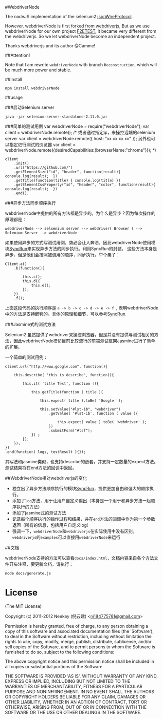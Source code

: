 #WebdriverNode 

The nodeJS implementation of the selenium2 [jsonWireProtocol](https://code.google.com/p/selenium/wiki/JsonWireProtocol).

However, webdriverNode is first forked from [webdriverjs](https://github.com/Camme/webdriverjs), But as we use webdriverNode for our own project [F2ETEST](https://github.com/neekey/f2etest), it became very different from the webdriverjs. So we let webdriverNode become an independent project.

Thanks webdriverjs and its author @Camme!

##Attention!

Note that I am rewrite `webdriverNode` with branch `Reconstruction`, which will be much more power and stable.

##install

`npm install webdriverNode`

##usage

###启动Selenium server

    java -jar selenium-server-standalone-2.11.0.jar

###简单的测试用例
    var webdriverNode = require("webdriverNode");
    var client = webdriverNode.remote();
    /* 
    或者通过指定ip，来操控远端的selenium server
    var client = webdriverNode.remote({
        host: "xx.xx.xx.xx"
        });
    另外也可以指定进行测试的浏览器
    var client = webdriverNode.remote({desiredCapabilities:{browserName:"chrome"}});
    */

    client
        .init()
        .url("https://github.com/")
        .getElementSize("id", "header", function(result){ console.log(result);  })
        .getTitle(function(title) { console.log(title) })
        .getElementCssProperty("id", "header", "color", function(result){ console.log(result);  })
        .end(); 

###异步方法同步顺序执行

webdriverNode中提供的所有方法都是异步的。为什么是异步？因为每次操作的原理都是：

`webdriverNode --> selsenium server --> webdriver( Browser ) --> Selenium Server --> webdriverNode
`

如果使用异步的方式写测试用例，势必会让人奔溃，因此webdriverNode使用模块[SyncRun](https://github.com/neekey/SyncRun)来实现异步方法的同步执行。利用SyncRun的封装，
这些方法本身是异步，但是他们会按照被调用的顺序，同步执行。举个栗子：

    Client.a()
        .b(function(){
            
        	this.c();
        	this.d({
        		this.e();
        	});
        })
        .f();
        
上面这段代码的执行顺序是 `a -> b -> c -> d -> e -> f `, 表明webdriverNode中的方法是支持嵌套的。具体的原理和细节，可以参考[SyncRun](https://github.com/neekey/syncrun).

###Jasmine式的测试方法

Selenium2 虽然提供了webdriver来操控浏览器，但是并没有提供与测试相关的方法，因此webdriverNode模仿目前比较流行的前端测试框架Jasmine进行了简单的扩展。

一个简单的测试用例：

    client.url("http://www.google.com", function(){
        
        this.describe( 'this is describe', function(){

            this.it( 'title Test', function (){

                this.getTitle(function ( title ){

                    this.expect( title ).toBe( 'Google' );

                    this.setValue("#lst-ib", "webdriver")
                        .getValue( '#lst-ib', function ( value ){

                            this.expect( value ).toBe( 'webdriver' );
                        })
                        .submitForm("#tsf");
                }) ;
            });
        });
    })
    .end(function( logs, testResult ){});
    
其写法和jasmine类似，也支持describe的嵌套，并支持一定数量的expect方法。测试结果将在end方法的回调中返回。

##WebdriverNode相对webdriverjs的变化

* 独立出了异步方法顺序执行的模块[SyncRun](https://github.com/neekey/syncRun)，提供更加自由和强大的顺序执行。
* 添加了`log`方法，用于让用户自定义输出（本身是一个用于和异步方法一起顺序执行的方法）
* 添加了jasmine式的测试方法
* 记录每个顺序执行的操作过程和结果，并在`end`方法的回调中作为第一个参数返回（所有的信息，包括用户自定义log）
* 强调一下，`webdriverNode`和`webdriverjs`在实际使用中没有区别。`webdriverjs`的`examples`可以直接用`webdriverNode`来运行

##文档

webdriverNode支持的方法可以查看`docs/index.html`，文档内容来自各个方法文件开头注释，要更新文档，请执行：

    node docs/generate.js
    
# License 

(The MIT License)

Copyright (c) 2011-2012 Neekey (倪云建) &lt;ni184775761@gmail.com&gt;

Permission is hereby granted, free of charge, to any person obtaining
a copy of this software and associated documentation files (the
'Software'), to deal in the Software without restriction, including
without limitation the rights to use, copy, modify, merge, publish,
distribute, sublicense, and/or sell copies of the Software, and to
permit persons to whom the Software is furnished to do so, subject to
the following conditions:

The above copyright notice and this permission notice shall be
included in all copies or substantial portions of the Software.

THE SOFTWARE IS PROVIDED 'AS IS', WITHOUT WARRANTY OF ANY KIND,
EXPRESS OR IMPLIED, INCLUDING BUT NOT LIMITED TO THE WARRANTIES OF
MERCHANTABILITY, FITNESS FOR A PARTICULAR PURPOSE AND NONINFRINGEMENT.
IN NO EVENT SHALL THE AUTHORS OR COPYRIGHT HOLDERS BE LIABLE FOR ANY
CLAIM, DAMAGES OR OTHER LIABILITY, WHETHER IN AN ACTION OF CONTRACT,
TORT OR OTHERWISE, ARISING FROM, OUT OF OR IN CONNECTION WITH THE
SOFTWARE OR THE USE OR OTHER DEALINGS IN THE SOFTWARE.
